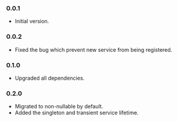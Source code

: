 ### 0.0.1
- Initial version.

### 0.0.2
- Fixed the bug which prevent new service from being registered.

### 0.1.0
- Upgraded all dependencies.

### 0.2.0
- Migrated to non-nullable by default.
- Added the singleton and transient service lifetime.
